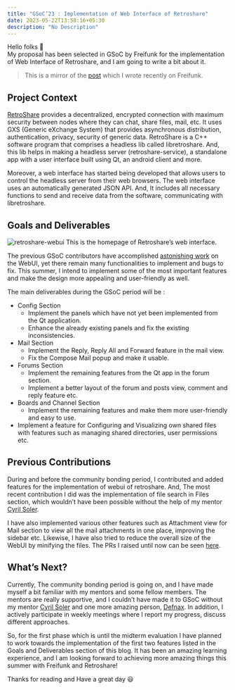 ```yaml
---
title: "GSoC’23 : Implementation of Web Interface of Retroshare"
date: 2023-05-22T13:58:16+05:30
description: "No Description"
---
```


Hello folks 👋
<br/>
My proposal has been selected in GSoC by Freifunk for the implementation of Web
Interface of Retroshare, and I am going to write a bit about it.

> This is a mirror of the [post](https://blog.freifunk.net/2023/05/22/gsoc23-implementation-of-webui-of-retroshare/) which I wrote recently on Freifunk.

## Project Context

[RetroShare](https://github.com/Retroshare/Retroshare) provides a decentralized, encrypted connection with maximum security
between nodes where they can chat, share files, mail, etc. It uses GXS (Generic
eXchange System) that provides asynchronous distribution, authentication,
privacy, security of generic data. RetroShare is a C++ software program that
comprises a headless lib called libretroshare. And, this lib helps in making a
headless server (retroshare-service), a standalone app with a user interface
built using Qt, an android client and more.

Moreover, a web interface has started being developed that allows users to
control the headless server from their web browsers. The web interface uses an
automatically generated JSON API. And, It includes all necessary functions to
send and receive data from the software, communicating with libretroshare.

## Goals and Deliverables

![retroshare-webui](https://blog.freifunk.net/wp-content/uploads/2023/05/Retroshare-1-1536x841.png)
This is the homepage of Retroshare’s web interface.

The previous GSoC contributors have accomplished [astonishing work](https://blog.freifunk.net/2022/09/06/completing-the-retroshare-web-interface-gsoc22-final-report/) on the WebUI,
yet there remain many functionalities to implement and bugs to fix. This summer,
I intend to implement some of the most important features and make the design
more appealing and user-friendly as well.

The main deliverables during the GSoC period will be :

- Config Section
  - Implement the panels which have not yet been implemented from the Qt
    application.
  - Enhance the already existing panels and fix the existing inconsistencies.
- Mail Section
  - Implement the Reply, Reply All and Forward feature in the mail view.
  - Fix the Compose Mail popup and make it usable.
- Forums Section
  - Implement the remaining features from the Qt app in the forum section.
  - Implement a better layout of the forum and posts view, comment and reply
    feature etc.
- Boards and Channel Section
  - Implement the remaining features and make them more user-friendly and easy
    to use.
- Implement a feature for Configuring and Visualizing own shared files with
  features such as managing shared directories, user permissions etc.

## Previous Contributions

During and before the community bonding period, I contributed and added features
for the implementation of webui of retroshare. And, The most recent contribution
I did was the implementation of file search in Files section, which wouldn’t
have been possible without the help of my mentor [Cyril Soler](https://github.com/csoler).

I have also implemented various other features such as Attachment view for Mail
section to view all the mail attachments in one place, improving the sidebar
etc. Likewise, I have also tried to reduce the overall size of the WebUI by
minifying the files. The PRs I raised until now can be seen [here](https://github.com/RetroShare/RSNewWebUI/pulls?q=is%3Apr+author%3Azelfroster+).

## What’s Next?

Currently, The community bonding period is going on, and I have made myself a
bit familiar with my mentors and some fellow members. The mentors are really
supportive, and I couldn’t have made it to GSoC without my mentor [Cyril Soler](https://github.com/csoler)
and one more amazing person, [Defnax](https://github.com/defnax). In addition, I actively participate in
weekly meetings where I report my progress, discuss different approaches.

So, for the first phase which is until the midterm evaluation I have planned to
work towards the implementation of the first two features listed in the Goals
and Deliverables section of this blog. It has been an amazing learning
experience, and I am looking forward to achieving more amazing things this
summer with Freifunk and Retroshare!

Thanks for reading and Have a great day 😃
